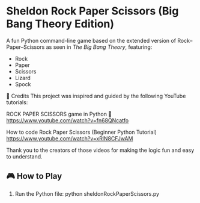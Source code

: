 # Sheldon Rock Paper Scissors (Big Bang Theory Edition)

A fun Python command-line game based on the extended version of Rock–Paper–Scissors as seen in *The Big Bang Theory*, featuring:
- Rock
- Paper
- Scissors
- Lizard
- Spock

🙏 Credits
This project was inspired and guided by the following YouTube tutorials:

ROCK PAPER SCISSORS game in Python 🗿
https://www.youtube.com/watch?v=fn68QNcatfo

How to code Rock Paper Scissors (Beginner Python Tutorial)
https://www.youtube.com/watch?v=xRlN8CFJwAM

Thank you to the creators of those videos for making the logic fun and easy to understand.

## 🎮 How to Play

1. Run the Python file:
   python sheldonRockPaperScissors.py

